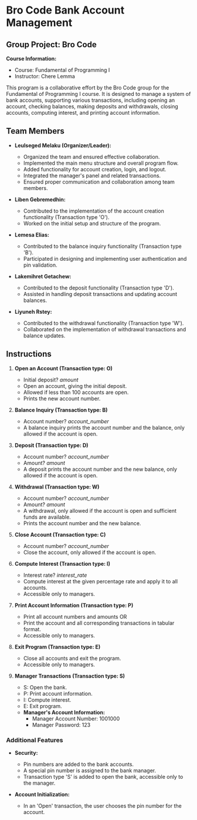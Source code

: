 # Bro Code Bank Account Management

## Group Project: Bro Code

**Course Information:**
- Course: Fundamental of Programming I
- Instructor: Chere Lemma

This program is a collaborative effort by the Bro Code group for the Fundamental of Programming I course. It is designed to manage a system of bank accounts, supporting various transactions, including opening an account, checking balances, making deposits and withdrawals, closing accounts, computing interest, and printing account information.

## Team Members

- **Leulseged Melaku (Organizer/Leader):**
  - Organized the team and ensured effective collaboration.
  - Implemented the main menu structure and overall program flow.
  - Added functionality for account creation, login, and logout.
  - Integrated the manager's panel and related transactions.
  - Ensured proper communication and collaboration among team members.

- **Liben Gebremedhin:**
  - Contributed to the implementation of the account creation functionality (Transaction type 'O').
  - Worked on the initial setup and structure of the program.

- **Lemesa Elias:**
  - Contributed to the balance inquiry functionality (Transaction type 'B').
  - Participated in designing and implementing user authentication and pin validation.

- **Lakemihret Getachew:**
  - Contributed to the deposit functionality (Transaction type 'D').
  - Assisted in handling deposit transactions and updating account balances.

- **Liyuneh Rstey:**
  - Contributed to the withdrawal functionality (Transaction type 'W').
  - Collaborated on the implementation of withdrawal transactions and balance updates.


## Instructions

1. **Open an Account (Transaction type: O)**
    - Initial deposit? *amount*
    - Open an account, giving the initial deposit.
    - Allowed if less than 100 accounts are open.
    - Prints the new account number.

2. **Balance Inquiry (Transaction type: B)**
    - Account number? *account_number*
    - A balance inquiry prints the account number and the balance, only allowed if the account is open.

3. **Deposit (Transaction type: D)**
    - Account number? *account_number*
    - Amount? *amount*
    - A deposit prints the account number and the new balance, only allowed if the account is open.

4. **Withdrawal (Transaction type: W)**
    - Account number? *account_number*
    - Amount? *amount*
    - A withdrawal, only allowed if the account is open and sufficient funds are available.
    - Prints the account number and the new balance.

5. **Close Account (Transaction type: C)**
    - Account number? *account_number*
    - Close the account, only allowed if the account is open.

6. **Compute Interest (Transaction type: I)**
    - Interest rate? *interest_rate*
    - Compute interest at the given percentage rate and apply it to all accounts.
    - Accessible only to managers.

7. **Print Account Information (Transaction type: P)**
    - Print all account numbers and amounts OR
    - Print the account and all corresponding transactions in tabular format.
    - Accessible only to managers.

8. **Exit Program (Transaction type: E)**
    - Close all accounts and exit the program.
    - Accessible only to managers.

9. **Manager Transactions (Transaction type: S)**
    - S: Open the bank.
    - P: Print account information.
    - I: Compute interest.
    - E: Exit program.
    - **Manager's Account Information:**
      - Manager Account Number: 1001000
      - Manager Password: 123

### Additional Features

- **Security:**
  - Pin numbers are added to the bank accounts.
  - A special pin number is assigned to the bank manager.
  - Transaction type 'S' is added to open the bank, accessible only to the manager.

- **Account Initialization:**
  - In an 'Open' transaction, the user chooses the pin number for the account.
